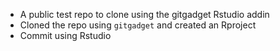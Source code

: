 - A public test repo to clone using the gitgadget Rstudio addin
- Cloned the repo using `gitgadget` and created an Rproject
- Commit using Rstudio
